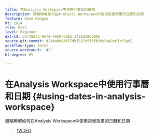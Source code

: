 ```yaml
---
title: 在Analysis Workspace中使用行事曆和日期
description: 概略瞭解如何在Analysis Workspace中使用視覺效果的日曆和日期
feature: Date Ranges
kt: 2014
role: User
level: Beginner
exl-id: 5b738273-867e-4eb9-bab2-3f16d18608b6
source-git-commit: d24bab984f57dbf197c5f6fb39d0a82e6fcf2ad2
workflow-type: tm+mt
source-wordcount: '42'
ht-degree: 0%

---
```


# 在Analysis Workspace中使用行事曆和日期 {#using-dates-in-analysis-workspace}

概略瞭解如何在Analysis Workspace中使用視覺效果的日曆和日期

>[!VIDEO](https://video.tv.adobe.com/v/24136/?quality=12&learn=on)

